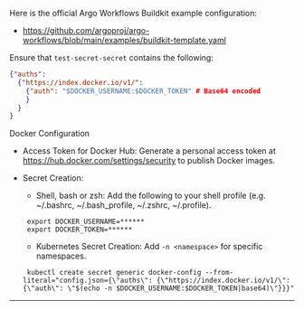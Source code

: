 Here is the official Argo Workflows Buildkit example configuration:

- https://github.com/argoproj/argo-workflows/blob/main/examples/buildkit-template.yaml

Ensure that `test-secret-secret` contains the following:

```json
{"auths":
  {"https://index.docker.io/v1/":
    {"auth": "$DOCKER_USERNAME:$DOCKER_TOKEN" # Base64 encoded
    }
  }
}
```

Docker Configuration

- Access Token for Docker Hub: Generate a personal access token at https://hub.docker.com/settings/security to publish Docker images.

- Secret Creation:

  - Shell, bash or zsh: Add the following to your shell profile (e.g. ~/.bashrc, ~/.bash_profile, ~/.zshrc, ~/.profile).

  ```shell
   export DOCKER_USERNAME=******
   export DOCKER_TOKEN=******
  ```

  - Kubernetes Secret Creation: Add `-n <namespace>` for specific namespaces.

  ```shell
   kubectl create secret generic docker-config --from-literal="config.json={\"auths\": {\"https://index.docker.io/v1/\": {\"auth\": \"$(echo -n $DOCKER_USERNAME:$DOCKER_TOKEN|base64)\"}}}"
  ```

---
